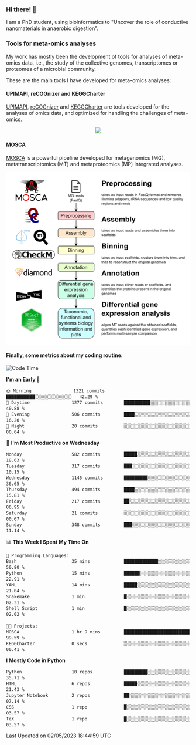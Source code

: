 ### Hi there! 👋

I am a PhD student, using bioinformatics to "Uncover the role of conductive nanomaterials in anaerobic digestion".

### Tools for meta-omics analyses

My work has mostly been the development of tools for analyses of meta-omics data, i.e., the study of the collective genomes, transcriptomes or proteomes of a microbial community.

These are the main tools I have developed for meta-omics analyses:

#### UPIMAPI, reCOGnizer and KEGGCharter

[UPIMAPI](https://github.com/iquasere/UPIMAPI), [reCOGnizer](https://github.com/iquasere/reCOGnizer) and [KEGGCharter](https://github.com/iquasere/KEGGCharter) are tools developed for the analyses of omics data, and optimized for handling the challenges of meta-omics.

<p align="center">
    <img src="assets/annotation_paper.png">
</p>

#### MOSCA

[MOSCA](https://github.com/iquasere/MOSCA) is a powerful pipeline developed for metagenomics (MG), metatranscriptomics (MT) and metaproteomics (MP) integrated analyses.

<p align="center">
    <img src="assets/mosca_workflow.png" align="center" width="700">
</p>


#### Finally, some metrics about my coding routine:

<!--START_SECTION:waka-->
![Code Time](http://img.shields.io/badge/Code%20Time-562%20hrs%2021%20mins-blue)

**I'm an Early 🐤** 

```text
🌞 Morning                1321 commits        ███████████░░░░░░░░░░░░░░   42.29 % 
🌆 Daytime                1277 commits        ██████████░░░░░░░░░░░░░░░   40.88 % 
🌃 Evening                506 commits         ████░░░░░░░░░░░░░░░░░░░░░   16.20 % 
🌙 Night                  20 commits          ░░░░░░░░░░░░░░░░░░░░░░░░░   00.64 % 
```
📅 **I'm Most Productive on Wednesday** 

```text
Monday                   582 commits         █████░░░░░░░░░░░░░░░░░░░░   18.63 % 
Tuesday                  317 commits         ███░░░░░░░░░░░░░░░░░░░░░░   10.15 % 
Wednesday                1145 commits        █████████░░░░░░░░░░░░░░░░   36.65 % 
Thursday                 494 commits         ████░░░░░░░░░░░░░░░░░░░░░   15.81 % 
Friday                   217 commits         ██░░░░░░░░░░░░░░░░░░░░░░░   06.95 % 
Saturday                 21 commits          ░░░░░░░░░░░░░░░░░░░░░░░░░   00.67 % 
Sunday                   348 commits         ███░░░░░░░░░░░░░░░░░░░░░░   11.14 % 
```


📊 **This Week I Spent My Time On** 

```text
💬 Programming Languages: 
Bash                     35 mins             █████████████░░░░░░░░░░░░   50.80 % 
Python                   15 mins             ██████░░░░░░░░░░░░░░░░░░░   22.91 % 
YAML                     14 mins             █████░░░░░░░░░░░░░░░░░░░░   21.04 % 
Snakemake                1 min               █░░░░░░░░░░░░░░░░░░░░░░░░   02.31 % 
Shell Script             1 min               █░░░░░░░░░░░░░░░░░░░░░░░░   02.02 % 

🐱‍💻 Projects: 
MOSCA                    1 hr 9 mins         █████████████████████████   99.59 % 
KEGGCharter              0 secs              ░░░░░░░░░░░░░░░░░░░░░░░░░   00.41 % 
```

**I Mostly Code in Python** 

```text
Python                   10 repos            █████████░░░░░░░░░░░░░░░░   35.71 % 
HTML                     6 repos             █████░░░░░░░░░░░░░░░░░░░░   21.43 % 
Jupyter Notebook         2 repos             ██░░░░░░░░░░░░░░░░░░░░░░░   07.14 % 
CSS                      1 repo              █░░░░░░░░░░░░░░░░░░░░░░░░   03.57 % 
TeX                      1 repo              █░░░░░░░░░░░░░░░░░░░░░░░░   03.57 % 
```




 Last Updated on 02/05/2023 18:44:59 UTC
<!--END_SECTION:waka-->

